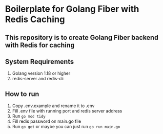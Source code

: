 # Boilerplate for Golang Fiber with Redis Caching

## This repository is to create Golang Fiber backend with Redis for caching
## System Requirements
1. Golang version 1.18 or higher
2. redis-server and redis-cli

## How to run
1. Copy .env.example and rename it to .env
2. Fill .env file with running port and redis server address
3. Run `go mod tidy`
4. Fill redis password on main.go file
5. Run `go get` or maybe you can just run `go run main.go`
